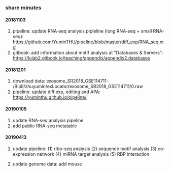 ### share minutes
#### 20181103
1.  pipeline: update RNA-seq analysis pipleline (long RNA-seq + small RNA-seq): https://github.com/YuminTHU/pipeline/blob/master/diff_exp/RNA_seq.md
2.  gitbook: add information about motif analysis at "Databases & Servers": https://lulab2.gitbook.io/teaching/appendix/appendix2.databases

#### 20181201
1. download data: exosome_SR2018_GSE114711: /BioII/zhuyumin/exLocator/exosome_SR2018_GSE114711/0.raw
2. pipeline: update diff.exp, editing and APA: https://yuminthu.github.io/pipeline/

#### 20190105
1. update RNA-seq analysis pipeline
2. add public RNA-seq metatable

#### 20190413
1. update pipeline:
(1) ribo-seq analysis
(2) sequence motif analysis
(3) co-expression network
(4) miRNA target analysis
(5) RBP interaction

2. update genome data: add mouse


